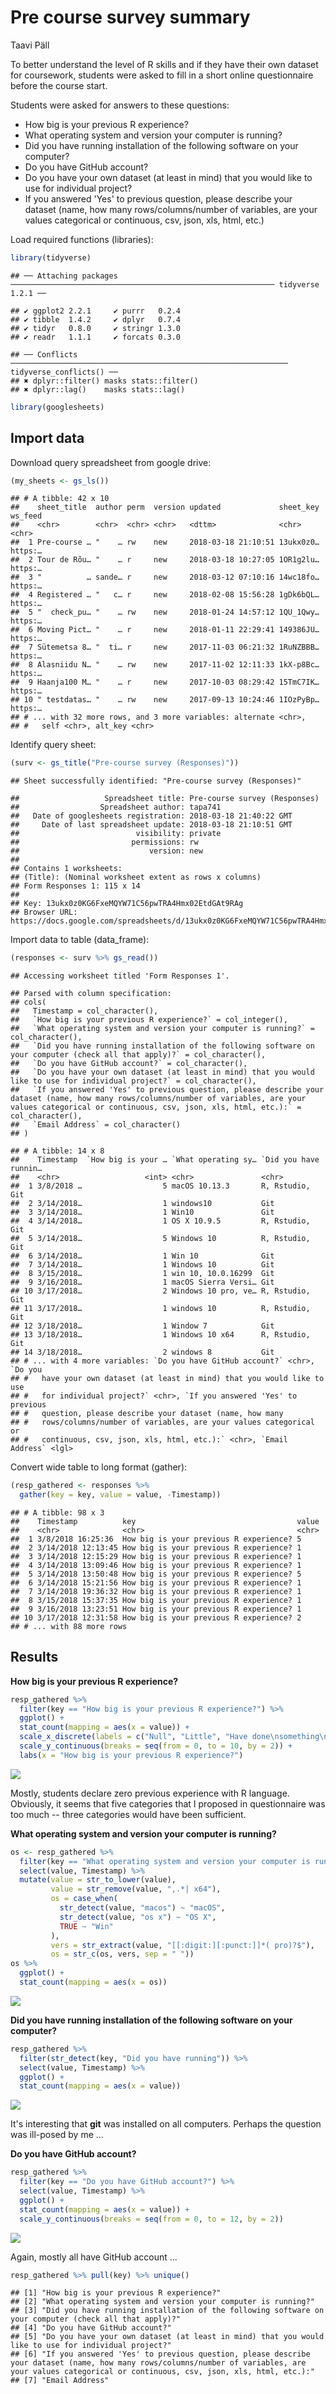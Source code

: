 Pre course survey summary
================
Taavi Päll

To better understand the level of R skills and if they have their own dataset for coursework, students were asked to fill in a short online questionnaire before the course start.

Students were asked for answers to these questions:
- How big is your previous R experience?
- What operating system and version your computer is running?
- Did you have running installation of the following software on your computer?
- Do you have GitHub account?
- Do you have your own dataset (at least in mind) that you would like to use for individual project?
- If you answered 'Yes' to previous question, please describe your dataset (name, how many rows/columns/number of variables, are your values categorical or continuous, csv, json, xls, html, etc.)

Load required functions (libraries):

``` r
library(tidyverse)
```

    ## ── Attaching packages ─────────────────────────────────────────────────────────── tidyverse 1.2.1 ──

    ## ✔ ggplot2 2.2.1     ✔ purrr   0.2.4
    ## ✔ tibble  1.4.2     ✔ dplyr   0.7.4
    ## ✔ tidyr   0.8.0     ✔ stringr 1.3.0
    ## ✔ readr   1.1.1     ✔ forcats 0.3.0

    ## ── Conflicts ────────────────────────────────────────────────────────────── tidyverse_conflicts() ──
    ## ✖ dplyr::filter() masks stats::filter()
    ## ✖ dplyr::lag()    masks stats::lag()

``` r
library(googlesheets)
```

Import data
-----------

Download query spreadsheet from google drive:

``` r
(my_sheets <- gs_ls())
```

    ## # A tibble: 42 x 10
    ##    sheet_title  author perm  version updated             sheet_key ws_feed
    ##    <chr>        <chr>  <chr> <chr>   <dttm>              <chr>     <chr>  
    ##  1 Pre-course … "    … rw    new     2018-03-18 21:10:51 13ukx0z0… https:…
    ##  2 Tour de Rõu… "    … r     new     2018-03-18 10:27:05 1OR1g2lu… https:…
    ##  3 "          … sande… r     new     2018-03-12 07:10:16 14wc18fo… https:…
    ##  4 Registered … "   c… r     new     2018-02-08 15:56:28 1gDk6bQL… https:…
    ##  5 "  check_pu… "    … rw    new     2018-01-24 14:57:12 1QU_1Qwy… https:…
    ##  6 Moving Pict… "    … r     new     2018-01-11 22:29:41 149386JU… https:…
    ##  7 Sütemetsa 8… "  ti… r     new     2017-11-03 06:21:32 1RuNZBBB… https:…
    ##  8 Alasniidu N… "    … rw    new     2017-11-02 12:11:33 1kX-p8Bc… https:…
    ##  9 Haanja100 M… "    … r     new     2017-10-03 08:29:42 15TmC7IK… https:…
    ## 10 " testdatas… "    … rw    new     2017-09-13 10:24:46 1IOzPyBp… https:…
    ## # ... with 32 more rows, and 3 more variables: alternate <chr>,
    ## #   self <chr>, alt_key <chr>

Identify query sheet:

``` r
(surv <- gs_title("Pre-course survey (Responses)"))
```

    ## Sheet successfully identified: "Pre-course survey (Responses)"

    ##                   Spreadsheet title: Pre-course survey (Responses)
    ##                  Spreadsheet author: tapa741
    ##   Date of googlesheets registration: 2018-03-18 21:40:22 GMT
    ##     Date of last spreadsheet update: 2018-03-18 21:10:51 GMT
    ##                          visibility: private
    ##                         permissions: rw
    ##                             version: new
    ## 
    ## Contains 1 worksheets:
    ## (Title): (Nominal worksheet extent as rows x columns)
    ## Form Responses 1: 115 x 14
    ## 
    ## Key: 13ukx0z0KG6FxeMQYW71C56pwTRA4Hmx02EtdGAt9RAg
    ## Browser URL: https://docs.google.com/spreadsheets/d/13ukx0z0KG6FxeMQYW71C56pwTRA4Hmx02EtdGAt9RAg/

Import data to table (data\_frame):

``` r
(responses <- surv %>% gs_read())
```

    ## Accessing worksheet titled 'Form Responses 1'.

    ## Parsed with column specification:
    ## cols(
    ##   Timestamp = col_character(),
    ##   `How big is your previous R experience?` = col_integer(),
    ##   `What operating system and version your computer is running?` = col_character(),
    ##   `Did you have running installation of the following software on your computer (check all that apply)?` = col_character(),
    ##   `Do you have GitHub account?` = col_character(),
    ##   `Do you have your own dataset (at least in mind) that you would like to use for individual project?` = col_character(),
    ##   `If you answered 'Yes' to previous question, please describe your dataset (name, how many rows/columns/number of variables, are your values categorical or continuous, csv, json, xls, html, etc.):` = col_character(),
    ##   `Email Address` = col_character()
    ## )

    ## # A tibble: 14 x 8
    ##    Timestamp  `How big is your … `What operating sy… `Did you have runnin…
    ##    <chr>                   <int> <chr>               <chr>                
    ##  1 3/8/2018 …                  5 macOS 10.13.3       R, Rstudio, Git      
    ##  2 3/14/2018…                  1 windows10           Git                  
    ##  3 3/14/2018…                  1 Win10               Git                  
    ##  4 3/14/2018…                  1 OS X 10.9.5         R, Rstudio, Git      
    ##  5 3/14/2018…                  5 Windows 10          R, Rstudio, Git      
    ##  6 3/14/2018…                  1 Win 10              Git                  
    ##  7 3/14/2018…                  1 Windows 10          Git                  
    ##  8 3/15/2018…                  1 win 10, 10.0.16299  Git                  
    ##  9 3/16/2018…                  1 macOS Sierra Versi… Git                  
    ## 10 3/17/2018…                  2 Windows 10 pro, ve… R, Rstudio, Git      
    ## 11 3/17/2018…                  1 windows 10          R, Rstudio, Git      
    ## 12 3/18/2018…                  1 Window 7            Git                  
    ## 13 3/18/2018…                  1 Windows 10 x64      R, Rstudio, Git      
    ## 14 3/18/2018…                  2 windows 8           Git                  
    ## # ... with 4 more variables: `Do you have GitHub account?` <chr>, `Do you
    ## #   have your own dataset (at least in mind) that you would like to use
    ## #   for individual project?` <chr>, `If you answered 'Yes' to previous
    ## #   question, please describe your dataset (name, how many
    ## #   rows/columns/number of variables, are your values categorical or
    ## #   continuous, csv, json, xls, html, etc.):` <chr>, `Email Address` <lgl>

Convert wide table to long format (gather):

``` r
(resp_gathered <- responses %>% 
  gather(key = key, value = value, -Timestamp))
```

    ## # A tibble: 98 x 3
    ##    Timestamp          key                                    value
    ##    <chr>              <chr>                                  <chr>
    ##  1 3/8/2018 16:25:36  How big is your previous R experience? 5    
    ##  2 3/14/2018 12:13:45 How big is your previous R experience? 1    
    ##  3 3/14/2018 12:15:29 How big is your previous R experience? 1    
    ##  4 3/14/2018 13:09:46 How big is your previous R experience? 1    
    ##  5 3/14/2018 13:50:48 How big is your previous R experience? 5    
    ##  6 3/14/2018 15:21:56 How big is your previous R experience? 1    
    ##  7 3/14/2018 19:36:32 How big is your previous R experience? 1    
    ##  8 3/15/2018 15:37:35 How big is your previous R experience? 1    
    ##  9 3/16/2018 13:23:51 How big is your previous R experience? 1    
    ## 10 3/17/2018 12:31:58 How big is your previous R experience? 2    
    ## # ... with 88 more rows

Results
-------

**How big is your previous R experience?**

``` r
resp_gathered %>% 
  filter(key == "How big is your previous R experience?") %>% 
  ggplot() +
  stat_count(mapping = aes(x = value)) +
  scale_x_discrete(labels = c("Null", "Little", "Have done\nsomething\nuseful")) +
  scale_y_continuous(breaks = seq(from = 0, to = 10, by = 2)) +
  labs(x = "How big is your previous R experience?")
```

![](index_files/figure-markdown_github/unnamed-chunk-6-1.png)

Mostly, students declare zero previous experience with R language. Obviously, it seems that five categories that I proposed in questionnaire was too much -- three categories would have been sufficient.

**What operating system and version your computer is running?**

``` r
os <- resp_gathered %>% 
  filter(key == "What operating system and version your computer is running?") %>% 
  select(value, Timestamp) %>% 
  mutate(value = str_to_lower(value),
         value = str_remove(value, ",.*| x64"),
         os = case_when(
           str_detect(value, "macos") ~ "macOS",
           str_detect(value, "os x") ~ "OS X",
           TRUE ~ "Win"
         ),
         vers = str_extract(value, "[[:digit:][:punct:]]*( pro)?$"),
         os = str_c(os, vers, sep = " "))
os %>% 
  ggplot() +
  stat_count(mapping = aes(x = os))
```

![](index_files/figure-markdown_github/unnamed-chunk-7-1.png)

**Did you have running installation of the following software on your computer?**

``` r
resp_gathered %>% 
  filter(str_detect(key, "Did you have running")) %>% 
  select(value, Timestamp) %>% 
  ggplot() +
  stat_count(mapping = aes(x = value))
```

![](index_files/figure-markdown_github/unnamed-chunk-8-1.png)

It's interesting that **git** was installed on all computers. Perhaps the question was ill-posed by me ...

**Do you have GitHub account?**

``` r
resp_gathered %>% 
  filter(key == "Do you have GitHub account?") %>% 
  select(value, Timestamp) %>% 
  ggplot() +
  stat_count(mapping = aes(x = value)) +
  scale_y_continuous(breaks = seq(from = 0, to = 12, by = 2))
```

![](index_files/figure-markdown_github/unnamed-chunk-9-1.png)

Again, mostly all have GitHub account ...

``` r
resp_gathered %>% pull(key) %>% unique()
```

    ## [1] "How big is your previous R experience?"                                                                                                                                                            
    ## [2] "What operating system and version your computer is running?"                                                                                                                                       
    ## [3] "Did you have running installation of the following software on your computer (check all that apply)?"                                                                                              
    ## [4] "Do you have GitHub account?"                                                                                                                                                                       
    ## [5] "Do you have your own dataset (at least in mind) that you would like to use for individual project?"                                                                                                
    ## [6] "If you answered 'Yes' to previous question, please describe your dataset (name, how many rows/columns/number of variables, are your values categorical or continuous, csv, json, xls, html, etc.):"
    ## [7] "Email Address"
